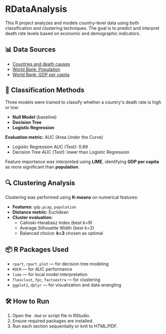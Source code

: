 # RDataAnalysis

This R project analyzes and models country-level data using both classification and clustering techniques. The goal is to predict and interpret death rate levels based on economic and demographic indicators.

## 📊 Data Sources

- [Countries and death causes](https://lms.uwa.edu.au/bbcswebdav/pid-3998436-dt-content-rid-47695412_1/courses/CITS4009_SEM-2_2024/Countries%20and%20death%20causes.csv)
- [World Bank: Population](https://data.worldbank.org/indicator/SP.POP.TOTL)
- [World Bank: GDP per capita](https://data.worldbank.org/indicator/NY.GDP.PCAP.CD)

## 🧠 Classification Methods

Three models were trained to classify whether a country's death rate is high or low:

- **Null Model** (baseline)
- **Decision Tree**
- **Logistic Regression**

**Evaluation metric:** AUC (Area Under the Curve)  
- Logistic Regression AUC (Test): 0.89  
- Decision Tree AUC (Test): lower than Logistic Regression

Feature importance was interpreted using **LIME**, identifying **GDP per capita** as more significant than **population**.

## 🔍 Clustering Analysis

Clustering was performed using **K-means** on numerical features:

- **Features:** `gdp.pcap`, `population`
- **Distance metric:** Euclidean
- **Cluster evaluation:**  
  - Calinski-Harabasz Index (best k=9)  
  - Average Silhouette Width (best k=2)  
  - Balanced choice: **k=3** chosen as optimal

## 📦 R Packages Used

- `rpart`, `rpart.plot` — for decision tree modeling
- `ROCR` — for AUC performance
- `lime` — for local model interpretation
- `flexclust`, `fpc`, `factoextra` — for clustering
- `ggplot2`, `dplyr` — for visualization and data wrangling

## 🛠 How to Run

1. Open the `.Rmd` or script file in RStudio.
2. Ensure required packages are installed.
3. Run each section sequentially or knit to HTML/PDF.
